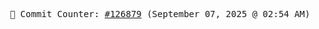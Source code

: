 <p align="center">
    <samp>
        📮 Commit Counter: <a href="https://github.com/Javascript-void0/Javascript-void0/commits/main">#126879</a> (September 07, 2025 @ 02:54 AM)
    </samp>
</p>